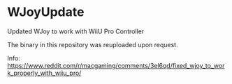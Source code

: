 # WJoyUpdate
Updated WJoy to work with WiiU Pro Controller

The binary in this repository was reuploaded upon request.

Info: https://www.reddit.com/r/macgaming/comments/3el6qd/fixed_wjoy_to_work_properly_with_wiiu_pro/
